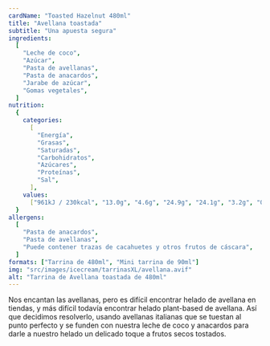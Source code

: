 ```yaml
---
cardName: "Toasted Hazelnut 480ml"
title: "Avellana toastada"
subtitle: "Una apuesta segura"
ingredients:
  [
    "Leche de coco",
    "Azúcar",
    "Pasta de avellanas",
    "Pasta de anacardos",
    "Jarabe de azúcar",
    "Gomas vegetales",
  ]
nutrition:
  {
    categories:
      [
        "Energía",
        "Grasas",
        "Saturadas",
        "Carbohidratos",
        "Azúcares",
        "Proteínas",
        "Sal",
      ],
    values:
      ["961kJ / 230kcal", "13.0g", "4.6g", "24.9g", "24.1g", "3.2g", "0.30g"],
  }
allergens:
  [
    "Pasta de anacardos",
    "Pasta de avellanas",
    "Puede contener trazas de cacahuetes y otros frutos de cáscara",
  ]
formats: ["Tarrina de 480ml", "Mini tarrina de 90ml"]
img: "src/images/icecream/tarrinasXL/avellana.avif"
alt: "Tarrina de Avellana toastada de 480ml"
---
```


Nos encantan las avellanas, pero es difícil encontrar helado de avellana en tiendas, y más difícil todavía encontrar helado plant-based de avellana. Así que decidimos resolverlo, usando avellanas italianas que se tuestan al punto perfecto y se funden con nuestra leche de coco y anacardos para darle a nuestro helado un delicado toque a frutos secos tostados.
